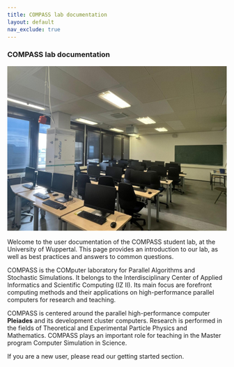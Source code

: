 ```yaml
---
title: COMPASS lab documentation
layout: default
nav_exclude: true
---
```


### COMPASS lab documentation
![Compass_Lab](compass_lab.jpeg)

Welcome to the user documentation of the COMPASS student lab, at the University of Wuppertal.
This page provides an introduction to our lab, as well as best practices and answers to common questions.

COMPASS is the COMputer laboratory for Parallel Algorithms and Stochastic Simulations. It belongs to the Interdisciplinary Center of Applied Informatics and Scientific Computing (IZ II).
Its main focus are forefront computing methods and their applications on high-performance parallel computers for research and teaching.

COMPASS is centered around the parallel high-performance computer **Pleiades** and its development cluster computers. Research is performed in the fields of Theoretical and Experimental Particle Physics and Mathematics.
COMPASS plays an important role for teaching in the Master program Computer Simulation in Science.

If you are a new user, please read our getting started section. 


